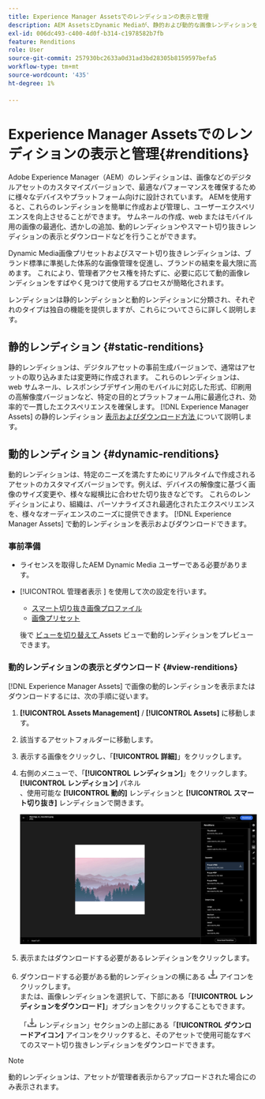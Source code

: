```yaml
---
title: Experience Manager Assetsでのレンディションの表示と管理
description: AEM AssetsとDynamic Mediaが、静的および動的な画像レンディションを使用して効果的な画像管理を簡素化する仕組みについて説明します。
exl-id: 006dc493-c400-4d0f-b314-c1978582b7fb
feature: Renditions
role: User
source-git-commit: 257930bc2633a0d31ad3bd28305b8159597befa5
workflow-type: tm+mt
source-wordcount: '435'
ht-degree: 1%

---
```


# Experience Manager Assetsでのレンディションの表示と管理{#renditions}

Adobe Experience Manager（AEM）のレンディションは、画像などのデジタルアセットのカスタマイズバージョンで、最適なパフォーマンスを確保するために様々なデバイスやプラットフォーム向けに設計されています。 AEMを使用すると、これらのレンディションを簡単に作成および管理し、ユーザーエクスペリエンスを向上させることができます。 サムネールの作成、web またはモバイル用の画像の最適化、透かしの追加、動的レンディションやスマート切り抜きレンディションの表示とダウンロードなどを行うことができます。

Dynamic Media画像プリセットおよびスマート切り抜きレンディションは、ブランド標準に準拠した体系的な画像管理を促進し、ブランドの結束を最大限に高めます。 これにより、管理者アクセス権を持たずに、必要に応じて動的画像レンディションをすばやく見つけて使用するプロセスが簡略化されます。

レンディションは静的レンディションと動的レンディションに分類され、それぞれのタイプは独自の機能を提供しますが、これらについてさらに詳しく説明します。

## 静的レンディション {#static-renditions}

静的レンディションは、デジタルアセットの事前生成バージョンで、通常はアセットの取り込みまたは変更時に作成されます。 これらのレンディションは、web サムネール、レスポンシブデザイン用のモバイルに対応した形式、印刷用の高解像度バージョンなど、特定の目的とプラットフォーム用に最適化され、効率的で一貫したエクスペリエンスを確保します。
[!DNL Experience Manager Assets] の静的レンディション [ 表示およびダウンロード方法 ](#view-dynamic-renditions) について説明します。

## 動的レンディション {#dynamic-renditions}

動的レンディションは、特定のニーズを満たすためにリアルタイムで作成されるアセットのカスタマイズバージョンです。例えば、デバイスの解像度に基づく画像のサイズ変更や、様々な縦横比に合わせた切り抜きなどです。
これらのレンディションにより、組織は、パーソナライズされ最適化されたエクスペリエンスを、様々なオーディエンスのニーズに提供できます。 [!DNL Experience Manager Assets] で動的レンディションを表示およびダウンロードできます。

### 事前準備

* ライセンスを取得したAEM Dynamic Media ユーザーである必要があります。

* [!UICONTROL  管理者表示 ] を使用して次の設定を行います。
   * [ スマート切り抜き画像プロファイル ](/help/assets/dynamic-media/image-profiles.md#creating-image-profiles)
   * [画像プリセット](/help/assets/dynamic-media/managing-image-presets.md)

  後で [ ビューを切り替えて ](/help/assets/assets-view-introduction.md#how-to-access-assets-view)Assets ビューで動的レンディションをプレビューできます。

### 動的レンディションの表示とダウンロード {#view-renditions}

[!DNL Experience Manager Assets] で画像の動的レンディションを表示またはダウンロードするには、次の手順に従います。

1. **[!UICONTROL Assets Management]** / **[!UICONTROL Assets]** に移動します。

1. 該当するアセットフォルダーに移動します。

1. 表示する画像をクリックし、「**[!UICONTROL 詳細]**」をクリックします。

1. 右側のメニューで、「**[!UICONTROL レンディション]**」をクリックします。 **[!UICONTROL レンディション]** パネル <br>、使用可能な **[!UICONTROL 動的]** レンディションと **[!UICONTROL スマート切り抜き]** レンディションで開きます。

   ![ 動的レンディション ](assets/preset_smart_crop.png)
   <!-- ![dynamic renditions](assets/preset_smart_crop_view.png) -->

1. 表示またはダウンロードする必要があるレンディションをクリックします。

1. ダウンロードする必要がある動的レンディションの横にある ![ ダウンロードアイコン ](assets/do-not-localize/download-icon.png) アイコンをクリックします。 <br> または、画像レンディションを選択して、下部にある「**[!UICONTROL レンディションをダウンロード]**」オプションをクリックすることもできます。

   「![ スマート切り抜き ](assets/do-not-localize/download-icon.png) レンディション」セクションの上部にある「**[!UICONTROL ダウンロードアイコン]** アイコンをクリックすると、そのアセットで使用可能なすべてのスマート切り抜きレンディションをダウンロードできます。

>[!NOTE]
>
>動的レンディションは、アセットが管理者表示からアップロードされた場合にのみ表示されます。
